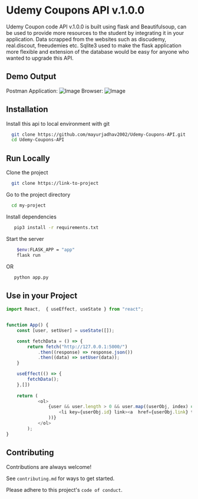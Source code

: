 
# Udemy Coupons API v.1.0.0

Udemy Coupon code API v.1.0.0 is built using flask and Beautifulsoup, can be used to provide more resources to the student by integrating it in your application.
Data scrapped from the websites such as discudemy, real.discout, freeudemies etc. Sqlite3 used to make the flask application more flexible and extension of the database would be easy for anyone who wanted to upgrade this API.

## Demo Output
Postman Application:
![Image](https://i.postimg.cc/zX4qD3WM/image.png)
Browser:
![Image](https://i.postimg.cc/1X9rq9F1/screenshot-127-0-0-1-5000-2022-10-29-16-04-16.png)

## Installation

Install this api to local environment with git

```bash
  git clone https://github.com/mayurjadhav2002/Udemy-Coupons-API.git
  cd Udemy-Coupons-API
```
    
## Run Locally

Clone the project

```bash
  git clone https://link-to-project
```

Go to the project directory

```bash
  cd my-project
```

Install dependencies

```bash
   pip3 install -r requirements.txt
```

Start the server

```bash
    $env:FLASK_APP = "app"
    flask run
```
OR 
```bash
   python app.py
```




## Use in your Project

```javascript
import React,  { useEffect, useState } from "react";


function App() {
    const [user, setUser] = useState([]);

    const fetchData = () => {
        return fetch("http://127.0.0.1:5000/")
            .then((response) => response.json())
            .then((data) => setUser(data));
    }

    useEffect(() => {
        fetchData();
    },[])
        
    return (
            <ol>
                {user && user.length > 0 && user.map((userObj, index) => (
                    <li key={userObj.id} link><a  href={userObj.link} target='_blank'>{userObj.title}</a></li>
                ))}
            </ol>
        );
}
```


## Contributing

Contributions are always welcome!

See `contributing.md` for ways to get started.

Please adhere to this project's `code of conduct`.

